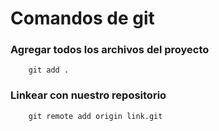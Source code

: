 # Comandos de git

### Agregar todos los archivos del proyecto
```
    git add .
```
### Linkear con nuestro repositorio
```
    git remote add origin link.git
```